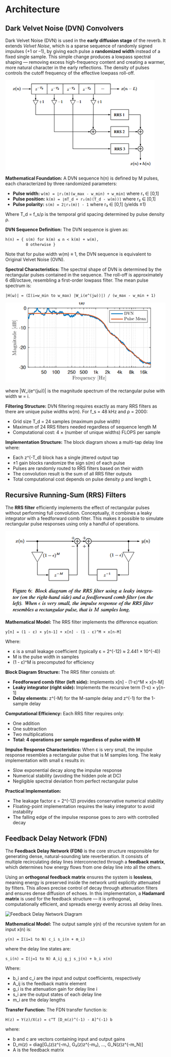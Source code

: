  # Architecture

## Dark Velvet Noise (DVN) Convolvers

Dark Velvet Noise (DVN) is used in the **early diffusion stage** of the reverb. It extends *Velvet Noise*, which is a sparse sequence of randomly signed impulses (+1 or –1), by giving each pulse a **randomized width** instead of a fixed single sample. This simple change produces a lowpass spectral shaping — removing excess high-frequency content and creating a warmer, more natural character in the early reflections. The density of pulses controls the cutoff frequency of the effective lowpass roll-off.

![DVN Convolver Diagram](Docs/images/DVNConvolver.png)


**Mathematical Foundation:**
A DVN sequence h(n) is defined by M pulses, each characterized by three randomized parameters:

- **Pulse width:** `w(m) = ⌊r₁(m)(w_max - w_min) + w_min⌉` where r₁ ∈ [0,1]
- **Pulse position:** `k(m) = ⌊mT_d + r₂(m)(T_d - w(m))⌉` where r₂ ∈ [0,1]  
- **Pulse polarity:** `s(m) = 2⌊r₃(m)⌉ - 1` where r₃ ∈ [0,1] (yields ±1)

Where T_d = f_s/ρ is the temporal grid spacing determined by pulse density ρ.

**DVN Sequence Definition:**
The DVN sequence is given as:
```
h(n) = { s(m) for k(m) ≤ n < k(m) + w(m),
         0 otherwise }
```

Note that for pulse width w(m) ≡ 1, the DVN sequence is equivalent to Original Velvet Noise (OVN).

**Spectral Characteristics:**
The spectral shape of DVN is determined by the rectangular pulses contained in the sequence. The roll-off is approximately 6 dB/octave, resembling a first-order lowpass filter. The mean pulse spectrum is:

```
|H(ω)| = (Σ(i=w_min to w_max) |W_i(e^(jω))|) / (w_max - w_min + 1)
```

![Rolloff](Docs/images/Rolloff.png)

where |W_i(e^(jω))| is the magnitude spectrum of the rectangular pulse with width w = i.

**Filtering Structure:**
DVN filtering requires exactly as many RRS filters as there are unique pulse widths w(m). For f_s = 48 kHz and ρ = 2000:
- Grid size T_d = 24 samples (maximum pulse width)
- Maximum of 24 RRS filters needed regardless of sequence length M
- Computational cost: 4 × (number of unique widths) FLOPS per sample

**Implementation Structure:**
The block diagram shows a multi-tap delay line where:
- Each z^(-T_d) block has a single jittered output tap
- ±1 gain blocks randomize the sign s(m) of each pulse  
- Pulses are randomly routed to RRS filters based on their width
- The convolution result is the sum of all RRS filter outputs
- Total computational cost depends on pulse density ρ and length L

## Recursive Running-Sum (RRS) Filters

The **RRS filter** efficiently implements the effect of rectangular pulses without performing full convolution. Conceptually, it combines a leaky integrator with a feedforward comb filter. This makes it possible to simulate rectangular pulse responses using only a handful of operations.

![RRS Filter Block Diagram](Docs/images/RRS.png)

**Mathematical Model:**
The RRS filter implements the difference equation:
```
y[n] = (1 - ε) × y[n-1] + x[n] - (1 - ε)^M × x[n-M]
```

Where:
- ε is a small leakage coefficient (typically ε = 2^(-12) ≈ 2.441 × 10^(-4))
- M is the pulse width in samples
- (1 - ε)^M is precomputed for efficiency

**Block Diagram Structure:**
The RRS filter consists of:
- **Feedforward comb filter (left side):** Implements x[n] - (1-ε)^M × x[n-M]
- **Leaky integrator (right side):** Implements the recursive term (1-ε) × y[n-1]
- **Delay elements:** z^(-M) for the M-sample delay and z^(-1) for the 1-sample delay

**Computational Efficiency:**
Each RRS filter requires only:
- One addition
- One subtraction  
- Two multiplications
- **Total: 4 operations per sample regardless of pulse width M**

**Impulse Response Characteristics:**
When ε is very small, the impulse response resembles a rectangular pulse that is M samples long. The leaky implementation with small ε results in:
- Slow exponential decay along the impulse response
- Numerical stability (avoiding the hidden pole at DC)
- Negligible spectral deviation from perfect rectangular pulse

**Practical Implementation:**
- The leakage factor ε = 2^(-12) provides conservative numerical stability
- Floating-point implementation requires the leaky integrator to avoid instability
- The falling edge of the impulse response goes to zero with controlled decay

## Feedback Delay Network (FDN)

The **Feedback Delay Network (FDN)** is the core structure responsible for generating dense, natural-sounding late reverberation. It consists of multiple recirculating delay lines interconnected through a **feedback matrix**, which determines how energy flows from one delay line into all the others.

Using an **orthogonal feedback matrix** ensures the system is **lossless**, meaning energy is preserved inside the network until explicitly attenuated by filters. This allows precise control of decay through attenuation filters and ensures dense diffusion of echoes. In this implementation, a **Hadamard matrix** is used for the feedback structure — it is orthogonal, computationally efficient, and spreads energy evenly across all delay lines.

![Feedback Delay Network Diagram](Docs/images/FDN.png)

**Mathematical Model:**
The output sample y(n) of the recursive system for an input x(n) is:

```
y(n) = Σ(i=1 to N) c_i s_i(n + m_i)
```

where the delay line states are:

```
s_i(n) = Σ(j=1 to N) A_ij g_j s_j(n) + b_i x(n)
```

Where:
- b_i and c_i are the input and output coefficients, respectively
- A_ij is the feedback matrix element
- g_i is the attenuation gain for delay line i
- s_i are the output states of each delay line
- m_i are the delay lengths

**Transfer Function:**
The FDN transfer function is:

```
H(z) = Y(z)/X(z) = c^T [D_m(z)^(-1) - A]^(-1) b
```

where:
- b and c are vectors containing input and output gains
- D_m(z) = diag[G₁(z)z^(-m₁), G₂(z)z^(-m₂), ..., G_N(z)z^(-m_N)]
- A is the feedback matrix
